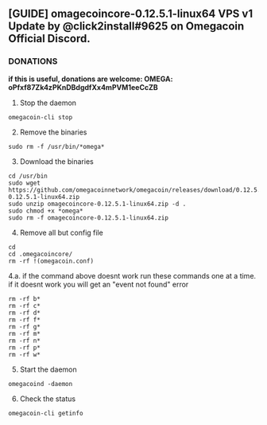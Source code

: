 ## [GUIDE] omagecoincore-0.12.5.1-linux64 VPS v1 Update by @click2install#9625 on Omegacoin Official Discord.

### DONATIONS
**if this is useful, donations are welcome: OMEGA: oPfxf87Zk4zPKnDBdgdfXx4mPVM1eeCcZB**

1. Stop the daemon
```
omegacoin-cli stop
 ```
2. Remove the binaries
```
sudo rm -f /usr/bin/*omega*
``` 
3. Download the binaries
```
cd /usr/bin
sudo wget https://github.com/omegacoinnetwork/omegacoin/releases/download/0.12.5.1/omagecoincore-0.12.5.1-linux64.zip
sudo unzip omagecoincore-0.12.5.1-linux64.zip -d .
sudo chmod +x *omega*
sudo rm -f omagecoincore-0.12.5.1-linux64.zip
```
4. Remove all but config file
```
cd
cd .omegacoincore/
rm -rf !(omegacoin.conf)
```
4.a. if the command above doesnt work run these commands one at a time.
if it doesnt work you will get an "event not found" error
```
rm -rf b*
rm -rf c*
rm -rf d*
rm -rf f*
rm -rf g*
rm -rf m*
rm -rf n*
rm -rf p*
rm -rf w*
```
5. Start the daemon
```
omegacoind -daemon
```
6. Check the status
```
omegacoin-cli getinfo
```
